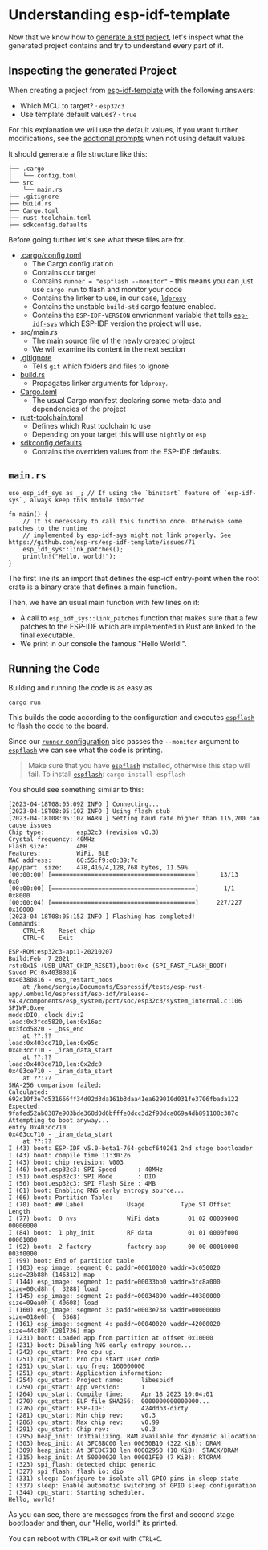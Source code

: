 # Understanding esp-idf-template

Now that we know how to [generate a std project], let's inspect what the generated project contains and try to understand every part of it.

## Inspecting the generated Project

When creating a project from [esp-idf-template] with the following answers:
- Which MCU to target? · `esp32c3`
- Use template default values? · `true`

For this explanation we will use the default values, if you want further modifications, see the [addtional prompts] when not using default values.

It should generate a file structure like this:

```text
├── .cargo
│   └── config.toml
└── src
    └── main.rs
├── .gitignore
├── build.rs
├── Cargo.toml
├── rust-toolchain.toml
├── sdkconfig.defaults
```

Before going further let's see what these files are for.

- [.cargo/config.toml]
    - The Cargo configuration
    - Contains our target
    - Contains `runner = "espflash --monitor"` - this means you can just use `cargo run` to flash and monitor your code
    - Contains the linker to use, in our case, [`ldproxy`]
    - Contains the unstable `build-std` cargo feature enabled.
    - Contains the `ESP-IDF-VERSION` envrionment variable that tells [`esp-idf-sys`] which ESP-IDF version the project will use.
- src/main.rs
    - The main source file of the newly created project
    - We will examine its content in the next section
- [.gitignore]
    - Tells `git` which folders and files to ignore
- [build.rs]
    - Propagates linker arguments for `ldproxy`.
- [Cargo.toml]
    - The usual Cargo manifest declaring some meta-data and dependencies of the project
- [rust-toolchain.toml]
    - Defines which Rust toolchain to use
    - Depending on your target this will use `nightly` or `esp`
- [sdkconfig.defaults]
    - Contains the overriden values from the ESP-IDF defaults.

## `main.rs`

```rust,ignore
use esp_idf_sys as _; // If using the `binstart` feature of `esp-idf-sys`, always keep this module imported

fn main() {
    // It is necessary to call this function once. Otherwise some patches to the runtime
    // implemented by esp-idf-sys might not link properly. See https://github.com/esp-rs/esp-idf-template/issues/71
    esp_idf_sys::link_patches();
    println!("Hello, world!");
}
```
The first line its an import that defines the esp-idf entry-point when the root crate is a binary crate that defines a main function.

Then, we have an usual main function with few lines on it:
- A call to `esp_idf_sys::link_patches` function that makes sure that a few patches to the ESP-IDF which are implemented in Rust are linked to the final executable.
- We print in our console the famous "Hello World!".

## Running the Code

Building and running the code is as easy as

```shell
cargo run
```

This builds the code according to the configuration and executes [`espflash`] to flash the code to the board.

Since our [`runner` configuration] also passes the `--monitor` argument to [`espflash`] we can see what the code is printing.

> Make sure that you have [`espflash`] installed, otherwise this step will fail. To install [`espflash`]:
> `cargo install espflash`

You should see something similar to this:
```text
[2023-04-18T08:05:09Z INFO ] Connecting...
[2023-04-18T08:05:10Z INFO ] Using flash stub
[2023-04-18T08:05:10Z WARN ] Setting baud rate higher than 115,200 can cause issues
Chip type:         esp32c3 (revision v0.3)
Crystal frequency: 40MHz
Flash size:        4MB
Features:          WiFi, BLE
MAC address:       60:55:f9:c0:39:7c
App/part. size:    478,416/4,128,768 bytes, 11.59%
[00:00:00] [========================================]      13/13      0x0
[00:00:00] [========================================]       1/1       0x8000
[00:00:04] [========================================]     227/227     0x10000                                                                   [2023-04-18T08:05:15Z INFO ] Flashing has completed!
Commands:
    CTRL+R    Reset chip
    CTRL+C    Exit

ESP-ROM:esp32c3-api1-20210207
Build:Feb  7 2021
rst:0x15 (USB_UART_CHIP_RESET),boot:0xc (SPI_FAST_FLASH_BOOT)
Saved PC:0x40380816
0x40380816 - esp_restart_noos
    at /home/sergio/Documents/Espressif/tests/esp-rust-app/.embuild/espressif/esp-idf/release-v4.4/components/esp_system/port/soc/esp32c3/system_internal.c:106
SPIWP:0xee
mode:DIO, clock div:2
load:0x3fcd5820,len:0x16ec
0x3fcd5820 - _bss_end
    at ??:??
load:0x403cc710,len:0x95c
0x403cc710 - _iram_data_start
    at ??:??
load:0x403ce710,len:0x2dc0
0x403ce710 - _iram_data_start
    at ??:??
SHA-256 comparison failed:
Calculated: 692c10f3e7d531666ff34d02d3da161b3daa41ea629010d031fe3706fbada122
Expected: 9fafed52ab0387e903bde368d0d6bfffe0dcc3d2f90dca069a4db891108c387c
Attempting to boot anyway...
entry 0x403cc710
0x403cc710 - _iram_data_start
    at ??:??
I (43) boot: ESP-IDF v5.0-beta1-764-gdbcf640261 2nd stage bootloader
I (43) boot: compile time 11:30:26
I (43) boot: chip revision: V003
I (46) boot.esp32c3: SPI Speed      : 40MHz
I (51) boot.esp32c3: SPI Mode       : DIO
I (56) boot.esp32c3: SPI Flash Size : 4MB
I (61) boot: Enabling RNG early entropy source...
I (66) boot: Partition Table:
I (70) boot: ## Label            Usage          Type ST Offset   Length
I (77) boot:  0 nvs              WiFi data        01 02 00009000 00006000
I (84) boot:  1 phy_init         RF data          01 01 0000f000 00001000
I (92) boot:  2 factory          factory app      00 00 00010000 003f0000
I (99) boot: End of partition table
I (103) esp_image: segment 0: paddr=00010020 vaddr=3c050020 size=23b88h (146312) map
I (144) esp_image: segment 1: paddr=00033bb0 vaddr=3fc8a000 size=00cd8h (  3288) load
I (145) esp_image: segment 2: paddr=00034890 vaddr=40380000 size=09ea0h ( 40608) load
I (160) esp_image: segment 3: paddr=0003e738 vaddr=00000000 size=018e0h (  6368)
I (161) esp_image: segment 4: paddr=00040020 vaddr=42000020 size=44c88h (281736) map
I (231) boot: Loaded app from partition at offset 0x10000
I (231) boot: Disabling RNG early entropy source...
I (242) cpu_start: Pro cpu up.
I (251) cpu_start: Pro cpu start user code
I (251) cpu_start: cpu freq: 160000000
I (251) cpu_start: Application information:
I (254) cpu_start: Project name:     libespidf
I (259) cpu_start: App version:      1
I (264) cpu_start: Compile time:     Apr 18 2023 10:04:01
I (270) cpu_start: ELF file SHA256:  0000000000000000...
I (276) cpu_start: ESP-IDF:          424ddb3-dirty
I (281) cpu_start: Min chip rev:     v0.3
I (286) cpu_start: Max chip rev:     v0.99
I (291) cpu_start: Chip rev:         v0.3
I (295) heap_init: Initializing. RAM available for dynamic allocation:
I (303) heap_init: At 3FC8BC00 len 00050B10 (322 KiB): DRAM
I (309) heap_init: At 3FCDC710 len 00002950 (10 KiB): STACK/DRAM
I (315) heap_init: At 50000020 len 00001FE0 (7 KiB): RTCRAM
I (323) spi_flash: detected chip: generic
I (327) spi_flash: flash io: dio
I (331) sleep: Configure to isolate all GPIO pins in sleep state
I (337) sleep: Enable automatic switching of GPIO sleep configuration
I (344) cpu_start: Starting scheduler.
Hello, world!
```
As you can see, there are messages from the first and second stage bootloader and then, our "Hello, world!" its printed.

You can reboot with `CTRL+R` or exit with `CTRL+C`.

[addtional prompts]: https://github.com/esp-rs/esp-idf-template#generate-the-project
[.gitignore]: https://git-scm.com/docs/gitignore
[Cargo.toml]: https://doc.rust-lang.org/cargo/reference/manifest.html
[rust-toolchain.toml]: https://rust-lang.github.io/rustup/overrides.html#the-toolchain-file
[.cargo/config.toml]: https://doc.rust-lang.org/cargo/reference/config.html
[generate a std project]: ../generate-project-from-template.md
[esp-idf-template]: https://github.com/esp-rs/esp-template
[`esp-idf-sys`]: https://github.com/esp-rs/esp-idf-sys
[`ldproxy`]: https://github.com/esp-rs/embuild/tree/master/ldproxy
[build.rs]: https://doc.rust-lang.org/cargo/reference/build-scripts.html
[sdkconfig.defaults]: https://docs.espressif.com/projects/esp-idf/en/latest/esp32/api-guides/build-system.html#custom-sdkconfig-defaults
[`espflash`]: https://github.com/esp-rs/espflash/tree/main/espflash
[`runner` configuration]: https://doc.rust-lang.org/cargo/reference/config.html#targettriplerunner
